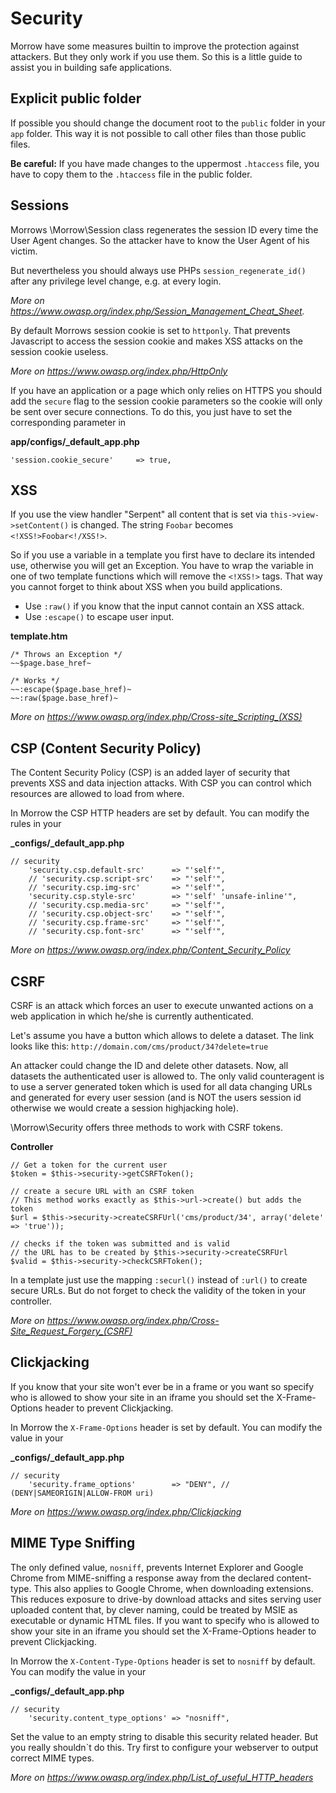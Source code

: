 Security
=============================

Morrow have some measures builtin to improve the protection against attackers.
But they only work if you use them.
So this is a little guide to assist you in building safe applications.

Explicit public folder
----------------------
If possible you should change the document root to the `public` folder in your `app` folder.
This way it is not possible to call other files than those public files.

**Be careful:** If you have made changes to the uppermost `.htaccess` file, you have to copy them to the `.htaccess` file in the public folder.


Sessions
-----------------------------
Morrows \Morrow\Session class regenerates the session ID every time the User Agent changes.
So the attacker have to know the User Agent of his victim.

But nevertheless you should always use PHPs `session_regenerate_id()` after any privilege level change, e.g. at every login.

*More on <https://www.owasp.org/index.php/Session_Management_Cheat_Sheet>.*

By default Morrows session cookie is set to `httponly`.
That prevents Javascript to access the session cookie and makes XSS attacks on the session cookie useless.

*More on <https://www.owasp.org/index.php/HttpOnly>*

If you have an application or a page which only relies on HTTPS you should add the `secure` flag to the session cookie parameters so the cookie will only be sent over secure connections.
To do this, you just have to set the corresponding parameter in

**app/configs/_default_app.php**
~~~{.php}
'session.cookie_secure'		=> true,
~~~


XSS
------------------------------- 
If you use the view handler "Serpent" all content that is set via `this->view->setContent()` is changed.
The string `Foobar` becomes `<!XSS!>Foobar<!/XSS!>`.

So if you use a variable in a template you first have to declare its intended use, otherwise you will get an Exception.
You have to wrap the variable in one of two template functions which will remove the `<!XSS!>` tags.
That way you cannot forget to think about XSS when you build applications.

* Use `:raw()` if you know that the input cannot contain an XSS attack.
* Use `:escape()`  to escape user input.

**template.htm**
~~~{.php}
/* Throws an Exception */
~~$page.base_href~

/* Works */
~~:escape($page.base_href)~
~~:raw($page.base_href)~
~~~

*More on <https://www.owasp.org/index.php/Cross-site_Scripting_(XSS)>*


CSP (Content Security Policy)
-------------------
The Content Security Policy (CSP) is an added layer of security that prevents XSS and data injection attacks.
With CSP you can control which resources are allowed to load from where.

In Morrow the CSP HTTP headers are set by default. You can modify the rules in your

**_configs/_default_app.php**
~~~{.php}
// security
	'security.csp.default-src'		=> "'self'",
	// 'security.csp.script-src'	=> "'self'",
	// 'security.csp.img-src'		=> "'self'",
	'security.csp.style-src'		=> "'self' 'unsafe-inline'",
	// 'security.csp.media-src'		=> "'self'",
	// 'security.csp.object-src'	=> "'self'",
	// 'security.csp.frame-src'		=> "'self'",
	// 'security.csp.font-src'		=> "'self'",
~~~

*More on <https://www.owasp.org/index.php/Content_Security_Policy>*


CSRF
-----------------------
CSRF is an attack which forces an user to execute unwanted actions on a web application in which he/she is currently authenticated.

Let's assume you have a button which allows to delete a dataset. The link looks like this:
`http://domain.com/cms/product/34?delete=true`

An attacker could change the ID and delete other datasets. Now, all datasets the authenticated user is allowed to.
The only valid counteragent is to use a server generated token which is used for all data changing URLs and generated for every user session (and is NOT the users session id otherwise we would create a session highjacking hole).

\Morrow\Security offers three methods to work with CSRF tokens.

**Controller**
~~~{.php}
// Get a token for the current user
$token = $this->security->getCSRFToken();
~~~

~~~{.php}
// create a secure URL with an CSRF token
// This method works exactly as $this->url->create() but adds the token
$url = $this->security->createCSRFUrl('cms/product/34', array('delete' => 'true'));
~~~

~~~{.php}
// checks if the token was submitted and is valid
// the URL has to be created by $this->security->createCSRFUrl
$valid = $this->security->checkCSRFToken();
~~~

In a template just use the mapping `:securl()` instead of `:url()` to create secure URLs.
But do not forget to check the validity of the token in your controller.

*More on <https://www.owasp.org/index.php/Cross-Site_Request_Forgery_(CSRF)>*


Clickjacking
----------------------
If you know that your site won't ever be in a frame or you want so specify who is allowed to show your site in an iframe you should set the X-Frame-Options header to prevent Clickjacking.

In Morrow the `X-Frame-Options` header is set by default. You can modify the value in your

**_configs/_default_app.php**
~~~{.php}
// security
	'security.frame_options'		=> "DENY", // (DENY|SAMEORIGIN|ALLOW-FROM uri)
~~~

*More on <https://www.owasp.org/index.php/Clickjacking>*


MIME Type Sniffing
------------------

The only defined value, `nosniff`, prevents Internet Explorer and Google Chrome from MIME-sniffing a response away from the declared content-type.
This also applies to Google Chrome, when downloading extensions.
This reduces exposure to drive-by download attacks and sites serving user uploaded content that, by clever naming, could be treated by MSIE as executable or dynamic HTML files.
If you want to specify who is allowed to show your site in an iframe you should set the X-Frame-Options header to prevent Clickjacking.

In Morrow the `X-Content-Type-Options` header is set to `nosniff` by default. You can modify the value in your

**_configs/_default_app.php**
~~~{.php}
// security
	'security.content_type_options'	=> "nosniff",
~~~

Set the value to an empty string to disable this security related header. But you really shouldn`t do this. Try first to configure your webserver to output correct MIME types.

*More on <https://www.owasp.org/index.php/List_of_useful_HTTP_headers>*


